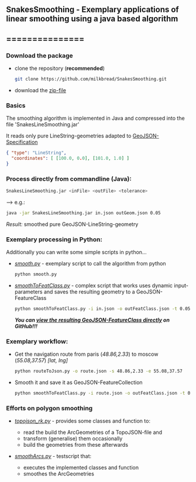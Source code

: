 ## SnakesSmoothing - Exemplary applications of linear smoothing using a java based algorithm
## ===============

### Download the package

* clone the repository (**recommended**)
	
	```sh
	git clone https://github.com/milkbread/SnakesSmoothing.git
	```
	
* download the [zip-file](https://github.com/milkbread/SnakesSmoothing/archive/master.zip)

### Basics

The smoothing algorithm is implemented in Java and compressed into the file 'SnakesLineSmoothing.jar'

It reads only pure LineString-geometries adapted to [GeoJSON-Specification](http://geojson.org/geojson-spec.html)

```json
{ "type": "LineString",
  "coordinates": [ [100.0, 0.0], [101.0, 1.0] ]
}
```

### Process directly from commandline (Java):

```sh
SnakesLineSmoothing.jar <inFile> <outFile> <tolerance>
```
	
--> e.g.: 	

```sh
java -jar SnakesLineSmoothing.jar in.json outGeom.json 0.05
```

*Result:* smoothed pure GeoJSON-LineString-geometry

### Exemplary processing in Python:

Additionally you can write some simple scripts in python...
* *[smooth.py](smooth.py)* - exemplary script to call the algorithm from python
	
	```sh
	python smooth.py
	```
* *[smoothToFeatClass.py](smoothToFeatClass.py)* - complex script that works uses dynamic input-parameters and saves the resulting geometry to a GeoJSON-FeatureClass
	
	```sh
	python smoothToFeatClass.py -i in.json -o outFeatClass.json -t 0.05
	```
	***You can [view the resulting GeoJSON-FeatureClass directly](outFeatClass.json) on GitHub!!!***

### Exemplary workflow:

* Get the navigation route from paris (*48.86,2.33*) to moscow (*55.08,37.57*) *[lat, lng]*

	```sh
	python routeToJson.py -o route.json -s 48.86,2.33 -e 55.08,37.57
	```

* Smooth it and save it as GeoJSON-FeatureCollection

	```sh
	python smoothToFeatClass.py -i route.json -o outFeatClass.json -t 0.05
	```

### Efforts on polygon smoothing

* *[topojson_rk.py](topojson_rk.py)* - provides some classes and function to:
	- read the build the ArcGeometries of a TopoJSON-file and
	- transform (generalise) them occasionally
	- build the geometries from these afterwards

* *[smoothArcs.py](smoothArcs.py)* - testscript that:
	- executes the implemented classes and function
	- smoothes the ArcGeometries


